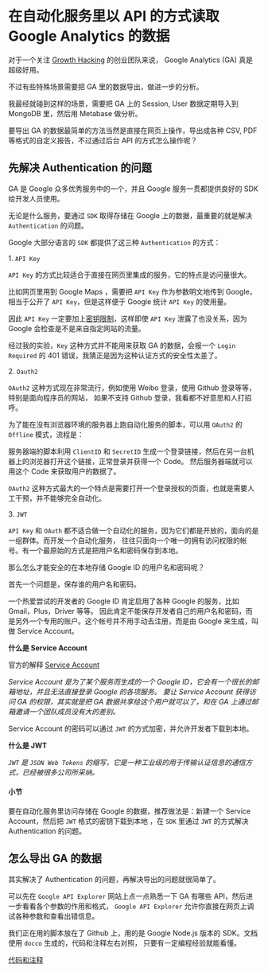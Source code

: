 # 在自动化服务里以 API 的方式读取 Google Analytics 的数据

对于一个关注 [Growth Hacking](https://zh.wikipedia.org/wiki/%E6%88%90%E9%95%B7%E9%A7%AD%E5%AE%A2) 的创业团队来说， Google Analytics (GA) 真是超级好用。

不过有些特殊场景需要把 GA 里的数据导出，做进一步的分析。

我最经就碰到这样的场景，需要把 GA 上的 Session, User 数据定期导入到 MongoDB 里，然后用 Metabase 做分析。

要导出 GA 的数据最简单的方法当然是直接在网页上操作，导出成各种 CSV, PDF 等格式的自定义报告，不过通过后台 API 的方式怎么操作呢？

## 先解决 Authentication 的问题

GA 是 Google 众多优秀服务中的一个，并且 Google 服务一贯都提供良好的 SDK 给开发人员使用。

无论是什么服务，要通过 `SDK` 取得存储在 Google 上的数据，最重要的就是解决 `Authentication` 的问题。
 
Google 大部分语言的 `SDK` 都提供了这三种 `Authentication` 的方式：
 
1\. `API Key`

`API Key` 的方式比较适合于直接在网页里集成的服务，它的特点是访问量很大。

比如网页里用到 Google Maps ，需要把 `API Key` 作为参数明文地传到 Google，相当于公开了 `API Key`，但是这样便于 Google 统计 `API Key` 的使用量。

因此 `API Key` 一定要加上[密钥限制](https://support.google.com/googleapi/answer/6310037)，这样即使 `API Key` 泄露了也没关系，因为 Google 会检查是不是来自指定网站的流量。

经过我的实验，`Key` 这种方式并不能用来获取 GA 的数据，会报一个 `Login Required` 的 401 错误，我猜正是因为这种认证方式的安全性太差了。

2\. `Oauth2`

`OAuth2` 这种方式现在非常流行，例如使用 Weibo 登录，使用 Github 登录等等，特别是面向程序员的网站，
如果不支持 Github 登录，我看都不好意思和人打招呼。

为了能在没有浏览器环境的服务器上跑自动化服务的脚本，可以用 `OAuth2` 的 `Offline` 模式，流程是：

服务器端的脚本利用 `ClientID` 和 `SecretID` 生成一个登录链接，然后在另一台机器上的浏览器打开这个链接，正常登录并获得一个 Code。
然后服务器端就可以用这个 Code 来获取用户的数据了。

`OAuth2` 这种方式最大的一个特点是需要打开一个登录授权的页面，也就是需要人工干预，并不能够完全自动化。

3\. `JWT`

`API Key` 和 `OAuth` 都不适合做一个自动化的服务，因为它们都是开放的，面向的是一组群体。而开发一个自动化服务，
往往只面向一个唯一的拥有访问权限的帐号。有一个最原始的方式是把用户名和密码保存到本地。

那么怎么才能安全的在本地存储 Google ID 的用户名和密码呢？

首先一个问题是，保存谁的用户名和密码。

一个热爱尝试的开发者的 Google ID 肯定启用了各种 Google 的服务，比如 Gmail，Plus，Driver 等等。
因此肯定不能保存开发者自己的用户名和密码，而是另外一个专用的账户。这个帐号并不用手动去注册，而是由 Google 来生成，叫做 Service Account。

**什么是 Service Account** 

官方的解释 [Service Account](https://support.google.com/cloud/answer/6158849#serviceaccounts)
    
*Service Account 是为了某个服务而生成的一个 Google ID，它会有一个很长的邮箱地址，并且无法直接登录 Google 的各项服务。
要让 Service Account 获得访问 GA 的权限，其实就是把 GA 数据共享给这个用户就可以了，和在 GA 上通过邮箱邀请一个团队成员没有大的差别。*

Service Account 的密码可以通过 `JWT` 的方式加密，并允许开发者下载到本地。

**什么是 JWT**

*`JWT` 是 `JSON Web Tokens` 的缩写，它是一种工业级的用于传输认证信息的通信方式，已经被很多公司所采纳。*

#### 小节

要在自动化服务里访问存储在 Google 的数据，推荐做法是：新建一个 Service Account，然后把 `JWT` 格式的密钥下载到本地
，在 `SDK` 里通过 `JWT` 的方式解决 Authentication 的问题。

## 怎么导出 GA 的数据

其实解决了 Authentication 的问题，再解决导出的问题就很简单了。

可以先在 `Google API Explorer` 网站上点一点熟悉一下 GA 有哪些 API，然后进一步看看各个参数的作用和格式，
`Google API Explorer` 允许你直接在网页上调试各种参数和查看出错信息。

我们正在用的脚本放在了 Github 上，用的是 Google Node.js 版本的 SDK。文档使用 `docco` 生成的，代码和注释左右对照，
只要有一定编程经验就能看懂。

[代码和注释](https://wyvernnot.github.io/ga-scripts/import.html)

